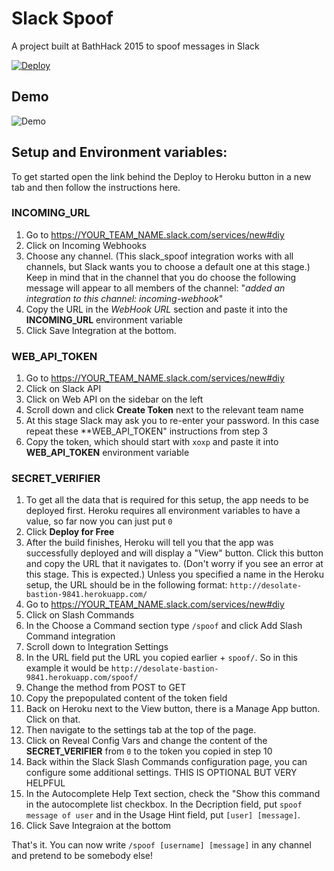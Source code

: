 # Slack Spoof
A project built at BathHack 2015 to spoof messages in Slack

[![Deploy](https://www.herokucdn.com/deploy/button.svg)](https://heroku.com/deploy)

## Demo

![Demo](http://zippy.gfycat.com/QualifiedBlondIndigowingedparrot.gif)

## Setup and Environment variables:

To get started open the link behind the Deploy to Heroku button in a new tab and then follow the instructions here.

### INCOMING_URL
1. Go to https://YOUR_TEAM_NAME.slack.com/services/new#diy
2. Click on Incoming Webhooks
3. Choose any channel. (This slack_spoof integration works with all channels, but Slack wants you to choose a default one at this stage.) Keep in mind that in the channel that you do choose the following message will appear to all members of the channel: "*added an integration to this channel: incoming-webhook*"
4. Copy the URL in the *WebHook URL* section and paste it into the **INCOMING_URL** environment variable
5. Click Save Integration at the bottom.

### WEB_API_TOKEN
1. Go to https://YOUR_TEAM_NAME.slack.com/services/new#diy
2. Click on Slack API
3. Click on Web API on the sidebar on the left
4. Scroll down and click **Create Token** next to the relevant team name
5. At this stage Slack may ask you to re-enter your password. In this case repeat these **WEB_API_TOKEN" instructions from step 3
6. Copy the token, which should start with `xoxp` and paste it into **WEB_API_TOKEN** environment variable

### SECRET_VERIFIER
1. To get all the data that is required for this setup, the app needs to be deployed first. Heroku requires all environment variables to have a value, so far now you can just put `0`
2. Click **Deploy for Free**
3. After the build finishes, Heroku will tell you that the app was successfully deployed and will display a "View" button. Click this button and copy the URL that it navigates to. (Don't worry if you see an error at this stage. This is expected.) Unless you specified a name in the Heroku setup, the URL should be in the following format: `http://desolate-bastion-9841.herokuapp.com/`
4. Go to https://YOUR_TEAM_NAME.slack.com/services/new#diy
5. Click on Slash Commands
6. In the Choose a Command section type `/spoof` and click Add Slash Command integration
7. Scroll down to Integration Settings
8. In the URL field put the URL you copied earlier + `spoof/`. So in this example it would be `http://desolate-bastion-9841.herokuapp.com/spoof/`
9. Change the method from POST to GET
10. Copy the prepopulated content of the token field
11. Back on Heroku next to the View button, there is a Manage App button. Click on that.
12. Then navigate to the settings tab at the top of the page.
13. Click on Reveal Config Vars and change the content of the **SECRET_VERIFIER** from `0` to the token you copied in step 10
14. Back within the Slack Slash Commands configuration page, you can configure some additional settings. THIS IS OPTIONAL BUT VERY HELPFUL
15. In the Autocomplete Help Text section, check the "Show this command in the autocomplete list checkbox. In the Decription field, put `spoof message of user` and in the Usage Hint field, put `[user] [message]`.
16. Click Save Integraion at the bottom

That's it. You can now write `/spoof [username] [message]` in any channel and pretend to be somebody else!